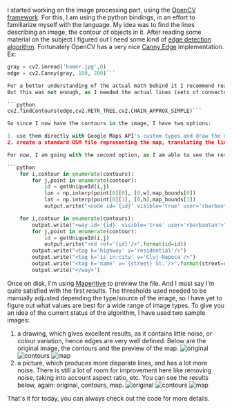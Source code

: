 I started working on the image processing part, using the [OpenCV framework](http://opencv.org/). For this, I am using the python bindings, in an effort to familiarize myself with the language.
My idea was to find the lines describing an image, the contour of objects in it. After reading some material on the subject I figured out I need some kind of [edge detection algorithm](http://en.wikipedia.org/wiki/Edge_detection). Fortunately OpenCV has a very nice [Canny Edge](http://en.wikipedia.org/wiki/Canny_edge_detector) implementation. Ex:

```python
gray = cv2.imread('homer.jpg',0)
edge = cv2.Canny(gray, 100, 200)```

For a better understanding of the actual math behind it I recommend reading [this](https://opencv-python-tutroals.readthedocs.org/en/latest/py_tutorials/py_imgproc/py_canny/py_canny.html) article/tutorial.
But this was not enough, as I needed the actual lines (sets of connected points). Again, this proved to be an easy task in OpenCV using the [findContours](http://opencvpython.blogspot.ro/2012/06/hi-this-article-is-tutorial-which-try.html) function. Especially if applied after the Canny edge detection, it provides decent results.

```python
cv2.findContours(edge,cv2.RETR_TREE,cv2.CHAIN_APPROX_SIMPLE)```

So since I now have the contours in the image, I have two options:

1. use them directly with Google Maps API's custom types and draw the map from scratch in javascript
2. create a standard OSM file representing the map, translating the lines into streets, and render it using a specialized software.

For now, I am going with the second option, as I am able to see the results faster. Thus I save my contours(list of list of points) in OSM (XML) format:

```python
    for i,contour in enumerate(contours):
        for j,point in enumerate(contour):
            id = getUniqueId(i,j)
            lon = np.interp(point[0][0], [0,w],map_bounds[0])
            lat = np.interp(point[0][1], [0,h],map_bounds[1])
            output.write("<node id='{id}' visible='true' user='rbarbantan' lat='{lat}' lon='{lon}'/>".format(id=id,lat=lat,lon=lon))

    for i,contour in enumerate(contours):
        output.write("<way id='{id}' visible='true' user='rbarbantan'>".format(id=i))
        for j,point in enumerate(contour):
            id = getUniqueId(i,j)
            output.write("<nd ref='{id}'/>".format(id=id))
        output.write("<tag k='highway' v='residential'/>")
        output.write("<tag k='is_in:city' v='Cluj-Napoca'/>")
        output.write("<tag k='name' v='{street} St.'/>".format(street=random.choice(names)))
        output.write("</way>")
```

Once on disk, I'm using [Maperitive](http://maperitive.net/) to preview the file. And I must say I'm quite satisfied with the first results. The thresholds used needed to be manually adjusted depending the type/source of the image, so I have yet to figure out what values are best for a wide range of image types.
To give you an idea of the current status of the algorithm, I have used two sample images:

1. a drawing, which gives excellent results, as it contains little noise, or colour variation, hence edges are very well defined. Below are the original image, the contours and the preview of the map.
![original](https://raw.github.com/rbarbantan/devart-template/master/project_images/original_homer_1.jpg "original") ![contours](https://raw.github.com/rbarbantan/devart-template/master/project_images/traced_homer_1.jpg "contours") ![map](https://raw.github.com/rbarbantan/devart-template/master/project_images/map_homer_1.jpg "map")
2. a picture, which produces more disparate lines, and has a lot more noise. There is still a lot of room for improvement here like removing noise, taking into account aspect ratio, etc. You can see the results below, again: original, contours, map.
![original](https://raw.github.com/rbarbantan/devart-template/master/project_images/original_einstein_1.jpg "original") ![contours](https://raw.github.com/rbarbantan/devart-template/master/project_images/traced_einstein_1.jpg "contours") ![map](https://raw.github.com/rbarbantan/devart-template/master/project_images/map_einstein_1.jpg "map")

That's it for today, you can always check out the code for more details.
